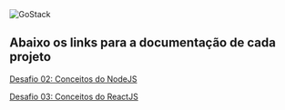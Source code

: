 <img alt="GoStack" src="https://storage.googleapis.com/golden-wind/bootcamp-gostack/header-desafios-new.png" />

## **Abaixo os links para a documentação de cada projeto**

[Desafio 02: Conceitos do NodeJS](/backend/README.md)

[Desafio 03: Conceitos do ReactJS](/frontend/README.md)